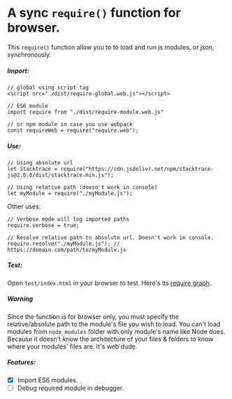 # A sync `require()` function for browser.

This `require()` function allow you to to load and run js modules, or json, synchronously.

##### Import:
````
// global using script tag
<script src="./dist/require-global.web.js"></script>

// ES6 module
import require from "./dist/require-module.web.js"

// or npm module in case you use webpack
const requireWeb = require("require.web");
````


##### Use:
````
// Using absolute url
let Stacktrace = require("https://cdn.jsdelivr.net/npm/stacktrace-js@2.0.0/dist/stacktrace.min.js");

// Using relative path (doesn't work in console)
let myModule = require("./myModule.js");
````
Other uses:
````
// Verbose mode will log imported paths
require.verbose = true;

// Resolve relative path to absolute url. Doesn't work in console.
require.resolve("./myModule.js"); // https://domain.com/path/to/myModule.js
````

##### Test:
Open `test/index.html` in your browser to test. Here's its [require graph](https://docs.google.com/drawings/d/19vAvPz4lwgHiKK0g0oBHK8KIdpQTPxLvw8akm39LUFI/edit?usp=sharing).

##### Warning
Since the function is for browser only, you must specify the relative/absolute path to the module's file you wish to load.
You can't load modules from `node_modules` folder with only module's name like Node does.
Because it doesn't know the architecture of your files & folders to know where your modules' files are. It's web dude.

##### Features:
- [x] Import ES6 modules.
- [ ] Debug required module in debugger.
